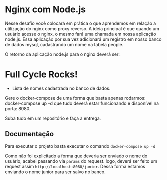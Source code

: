 
# Nginx com Node.js


Nesse desafio você colocará em prática o que aprendemos em relação a utilização do nginx como proxy reverso. A idéia principal é que quando um usuário acesse o nginx, o mesmo fará uma chamada em nossa aplicação node.js. Essa aplicação por sua vez adicionará um registro em nosso banco de dados mysql, cadastrando um nome na tabela people.

O retorno da aplicação node.js para o nginx deverá ser:

<h1>Full Cycle Rocks!</h1>

- Lista de nomes cadastrada no banco de dados.

Gere o docker-compose de uma forma que basta apenas rodarmos: docker-compose up -d que tudo deverá estar funcionando e disponível na porta: 8080.

Suba tudo em um repositório e faça a entrega.


## Documentação

Para executar o projeto basta executar o comando `docker-compose up -d`

Como não foi explicitado a forma que deveria ser enviado o nome do usuário, acabei
passando via `params` do request. logo, deverá ser feito um request assim `http://localhost:8080/junior`.
Dessa forma estamos enviando o nome junior para ser salvo no banco.
  
